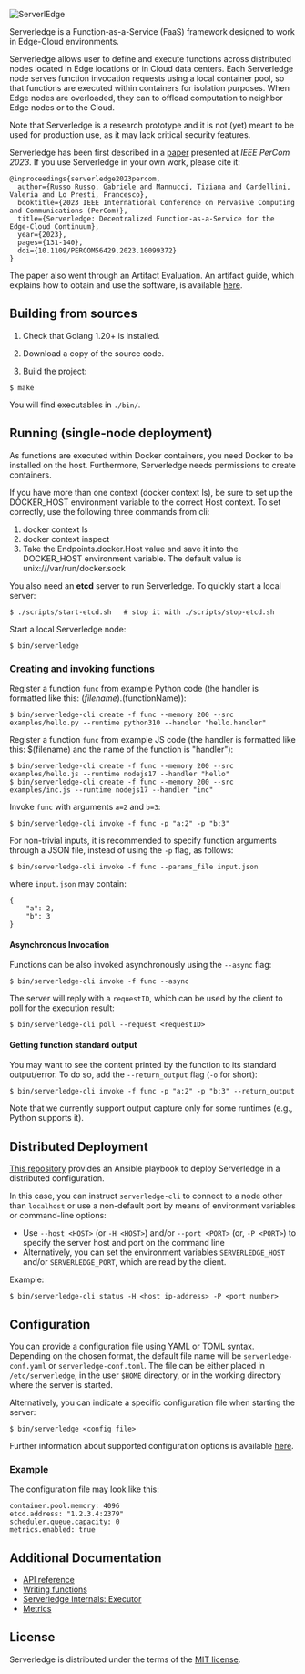 ![ServerlEdge](docs/logo.png)


Serverledge is a Function-as-a-Service (FaaS) framework designed to
work in Edge-Cloud environments.

Serverledge allows user to define and execute functions across
distributed nodes located in Edge locations or in Cloud data centers.
Each Serverledge node serves function invocation requests using a local
container pool, so that functions are executed within containers for isolation purposes.
When Edge nodes are overloaded, they can to offload computation
to neighbor Edge nodes or to the Cloud.

Note that Serverledge is a research prototype and it is not (yet) meant to
be used for production use, as it may lack critical security features.

Serverledge has been first described in a [paper](http://www.ce.uniroma2.it/publications/serverledgePerCom2023.pdf) presented at *IEEE PerCom 2023*. If you use Serverledge in your own work, please cite it:

    @inproceedings{serverledge2023percom,
      author={Russo Russo, Gabriele and Mannucci, Tiziana and Cardellini, Valeria and Lo Presti, Francesco},
      booktitle={2023 IEEE International Conference on Pervasive Computing and Communications (PerCom)}, 
      title={Serverledge: Decentralized Function-as-a-Service for the Edge-Cloud Continuum}, 
      year={2023},
      pages={131-140},
      doi={10.1109/PERCOM56429.2023.10099372}
    }

The paper also went through an Artifact Evaluation. An artifact guide, which
explains how to obtain and use the software, is available
[here](http://www.ce.uniroma2.it/publications/ServerledgeArtifact.pdf).


## Building from sources

1. Check that Golang 1.20+ is installed.

2. Download a copy of the source code.

3. Build the project:

```
$ make
```

You will find executables in `./bin/`.

## Running (single-node deployment)

As functions are executed within Docker containers, you need Docker to
be installed on the host. Furthermore, Serverledge needs
permissions to create containers.

If you have more than one context (docker context ls), be sure to set up the DOCKER_HOST environment variable to the correct Host context.
To set correctly, use the following three commands from cli:

1) docker context ls
2) docker context inspect <current-context>
3) Take the Endpoints.docker.Host value and save it into the DOCKER_HOST environment variable. The default value is unix:///var/run/docker.sock



You also need an **etcd** server to run Serverledge. To quickly start a local
server:

	$ ./scripts/start-etcd.sh   # stop it with ./scripts/stop-etcd.sh

Start a local Serverledge node:

	$ bin/serverledge

### Creating and invoking functions

Register a function `func` from example Python code (the handler is formatted like this: $(filename).$(functionName)):

	$ bin/serverledge-cli create -f func --memory 200 --src examples/hello.py --runtime python310 --handler "hello.handler"

Register a function `func` from example JS code (the handler is formatted like this: $(filename) and the name of the function is "handler"):

	$ bin/serverledge-cli create -f func --memory 200 --src examples/hello.js --runtime nodejs17 --handler "hello"
    $ bin/serverledge-cli create -f func --memory 200 --src examples/inc.js --runtime nodejs17 --handler "inc"

Invoke `func` with arguments `a=2` and `b=3`:

	$ bin/serverledge-cli invoke -f func -p "a:2" -p "b:3"

For non-trivial inputs, it is recommended to specify function arguments through a
JSON file, instead of using the `-p` flag, as follows:

	$ bin/serverledge-cli invoke -f func --params_file input.json

where `input.json` may contain:

	{
		"a": 2,
		"b": 3
	}

#### Asynchronous Invocation

Functions can be also invoked asynchronously using the `--async` flag:

	$ bin/serverledge-cli invoke -f func --async

The server will reply with a `requestID`, which can be used by the client to
poll for the execution result:

	$ bin/serverledge-cli poll --request <requestID>


#### Getting function standard output

You may want to see the content printed by the function to its standard output/error. To do so, add the `--return_output` flag (`-o` for short):

	$ bin/serverledge-cli invoke -f func -p "a:2" -p "b:3" --return_output

Note that we currently support output capture only for some runtimes (e.g., Python supports it).

## Distributed Deployment

[This repository](https://github.com/grussorusso/serverledge-deploy) provides an
Ansible playbook to deploy Serverledge in a distributed configuration.

In this case, you can instruct `serverledge-cli` to
connect to a node other than `localhost` or use a non-default port
by means of environment variables or command-line options:

- Use `--host <HOST>` (or `-H <HOST>`) and/or `--port <PORT>` (or, `-P <PORT>`)
  to specify the server
  host and port on the command line
- Alternatively, you can set the environment variables
  `SERVERLEDGE_HOST` and/or `SERVERLEDGE_PORT`, which are read by the client.

Example:

    $ bin/serverledge-cli status -H <host ip-address> -P <port number>

## Configuration

You can provide a configuration file using YAML or TOML syntax. Depending on the
chosen format, the default file name will be `serverledge-conf.yaml` or
`serverledge-conf.toml`. The file can be either placed in `/etc/serverledge`,
in the user `$HOME` directory, or in the working directory where the server is
started.

Alternatively, you can indicate a specific configuration file when starting the
server:

	$ bin/serverledge <config file>

Further information about supported configuration options is available [here](./docs/configuration.md).

### Example

The configuration file may look like this:

	container.pool.memory: 4096
	etcd.address: "1.2.3.4:2379"
	scheduler.queue.capacity: 0
	metrics.enabled: true


## Additional Documentation

- [API reference](./docs/api.md)
- [Writing functions](./docs/writing-functions.md)
- [Serverledge Internals: Executor](./docs/executor.md)
- [Metrics](./docs/metrics.md)


## License

Serverledge is distributed under the terms of the [MIT
license](https://github.com/grussorusso/serverledge/blob/master/LICENSE.txt).
